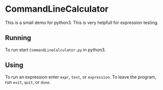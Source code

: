 # CommandLineCalculator
This is a small demo for python3. This is very helpfull for expression testing.

## Running
To run start `CommandLineCalculator.py` in python3.

## Using
To run an expression enter `expr`, `test`, or `expression`.
To leave the program, run `exit`, `quit`, or `done`.
